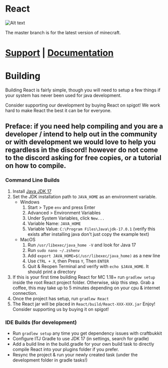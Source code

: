# React
![Alt text](https://storage.googleapis.com/psycho_upload/ShareX/2023/08/Title_Card.png "React Title Card")


The master branch is for the latest version of minecraft.

# [Support](https://discord.gg/3xxPTpT) **|** [Documentation](https://docs.volmit.com/react/)

# Building

Building React is fairly simple, though you will need to setup a few things if your system has never been used for java
development.

Consider supporting our development by buying React on spigot! We work hard to make React the best it can be for everyone.

## Preface: if you need help compiling and you are a developer / intend to help out in the community or with development we would love to help you regardless in the discord! however do not come to the discord asking for free copies, or a tutorial on how to compile.

### Command Line Builds

1. Install [Java JDK 17](https://www.oracle.com/java/technologies/javase/jdk17-archive-downloads.html)
2. Set the JDK installation path to `JAVA_HOME` as an environment variable.
    * Windows
        1. Start > Type `env` and press Enter
        2. Advanced > Environment Variables
        3. Under System Variables, click `New...`
        4. Variable Name: `JAVA_HOME`
        5. Variable Value: `C:\Program Files\Java\jdk-17.0.1` (verify this exists after installing java don't just copy
           the example text)
    * MacOS
        1. Run `/usr/libexec/java_home -V` and look for Java 17
        2. Run `sudo nano ~/.zshenv`
        3. Add `export JAVA_HOME=$(/usr/libexec/java_home)` as a new line
        4. Use `CTRL + X`, then Press `Y`, Then `ENTER`
        5. Quit & Reopen Terminal and verify with `echo $JAVA_HOME`. It should print a directory
3. If this is your first time building React for MC 1.18+ run `gradlew setup` inside the root React project folder.
   Otherwise, skip this step. Grab a coffee, this may take up to 5 minutes depending on your cpu & internet connection.
4. Once the project has setup, run `gradlew React`
5. The React jar will be placed in `React/build/React-XXX-XXX.jar` Enjoy! Consider supporting us by buying it on spigot!

### IDE Builds (for development)

* Run `gradlew setup` any time you get dependency issues with craftbukkit
* Configure ITJ Gradle to use JDK 17 (in settings, search for gradle)
* Add a build line in the build.gradle for your own build task to directly compile React into your plugins folder if you
  prefer.
* Resync the project & run your newly created task (under the development folder in gradle tasks!)
